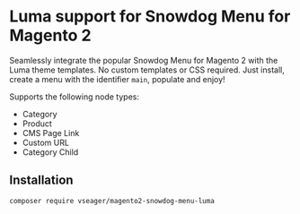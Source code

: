 # Luma support for Snowdog Menu for Magento 2

Seamlessly integrate the popular Snowdog Menu for Magento 2 with the Luma theme templates. No custom templates or CSS required. Just install, create a menu with the identifier `main`, populate and enjoy!

Supports the following node types:

* Category
* Product
* CMS Page Link
* Custom URL
* Category Child

## Installation

```
composer require vseager/magento2-snowdog-menu-luma
```
